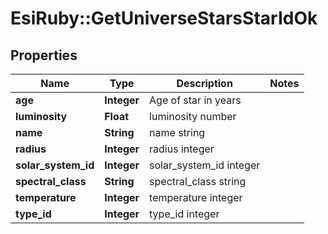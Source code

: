 # EsiRuby::GetUniverseStarsStarIdOk

## Properties
Name | Type | Description | Notes
------------ | ------------- | ------------- | -------------
**age** | **Integer** | Age of star in years | 
**luminosity** | **Float** | luminosity number | 
**name** | **String** | name string | 
**radius** | **Integer** | radius integer | 
**solar_system_id** | **Integer** | solar_system_id integer | 
**spectral_class** | **String** | spectral_class string | 
**temperature** | **Integer** | temperature integer | 
**type_id** | **Integer** | type_id integer | 


